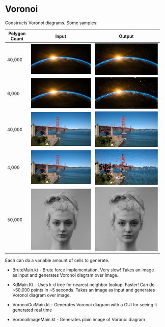 # Voronoi

Constructs Voronoi diagrams. Some samples:

| Polygon Count 	| Input                                                                                      	| Output                                                                                      	|
|---------------	|--------------------------------------------------------------------------------------------	|---------------------------------------------------------------------------------------------	|
| 40,000        	| ![space_high](https://github.com/j-roskopf/Voronoi/blob/master/input/space.jpg?raw=true)   	| ![space_high](https://github.com/j-roskopf/Voronoi/blob/master/out/space_high.png?raw=true) 	|
| 6,000         	| ![space_low](https://github.com/j-roskopf/Voronoi/blob/master/input/space.jpg?raw=true)    	| ![space](https://github.com/j-roskopf/Voronoi/blob/master/out/space_low.png?raw=true)       	|
| 40,000        	| ![sf_high](https://github.com/j-roskopf/Voronoi/blob/master/input/sf.jpg?raw=true)         	| ![sf_high](https://github.com/j-roskopf/Voronoi/blob/master/out/sf_high.png?raw=true)       	|
| 4,000         	| ![sf_low](https://github.com/j-roskopf/Voronoi/blob/master/input/sf.jpg?raw=true)          	| ![sf](https://github.com/j-roskopf/Voronoi/blob/master/out/sf_low.png?raw=true)             	|
| 50,000        	| ![portrait](https://github.com/j-roskopf/Voronoi/blob/master/input/portrait.jpeg?raw=true) 	| ![portrait](https://github.com/j-roskopf/Voronoi/blob/master/out/portrait.png?raw=true)     	|


Each can do a variable amount of cells to generate.

* BruteMain.kt - Brute force implementation. Very slow! Takes an image as input and generates Voronoi diagram over image.

* KdMain.Kt - Uses k-d tree for nearest neighbor lookup. Faster! Can do ~50,000 points in ~5 seconds. Takes an image as input and generates Voronoi diagram over image.

* VoronoiGuiMain.kt - Generates Voronoi diagram with a GUI for seeing it generated real time

* VoronoiImageMain.kt - Generates plain image of Voronoi diagram